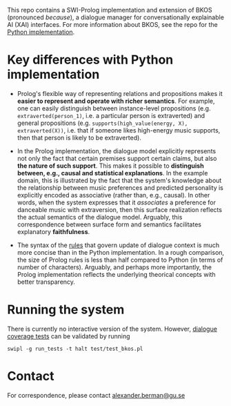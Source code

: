 This repo contains a SWI-Prolog implementation and extension of BKOS (pronounced _because_), a dialogue manager for conversationally explainable AI (XAI) interfaces. For more information about BKOS, see the repo for the [Python implementation](https://github.com/alex-berman/BKOS).

# Key differences with Python implementation

* Prolog's flexible way of representing relations and propositions makes it **easier to represent and operate with richer semantics**. For example, one can easily distinguish between instance-level propositions (e.g. `extraverted(person_1)`, i.e. a particular person is extraverted) and general propositions (e.g. `supports(high_value(energy, X), extraverted(X))`, i.e. that if someone likes high-energy music supports, then that person is likely to be extraverted).

- In the Prolog implementation, the dialogue model explicitly represents not only the fact that certain premises support certain claims, but also **the nature of such support**. This makes it possible to **distinguish between, e.g., causal and statistical explanations**. In the example domain, this is illustrated by the fact that the system's knowledge about the relationship between music preferences and predicted personality is explicitly encoded as associative (rather than, e.g., causal). In other words, when the system expresses that it _associates_ a preference for danceable music with extraversion, then this surface realization reflects the actual semantics of the dialogue model. Arguably, this correspondence between surface form and semantics facilitates explanatory **faithfulness**.

- The syntax of the [rules](bkos.pl) that govern update of dialogue context is much more concise than in the Python implementation. In a rough comparison, the size of Prolog rules is less than half compared to Python (in terms of number of characters). Arguably, and perhaps more importantly, the Prolog implementation reflects the underlying theorical concepts with better transparency.

# Running the system

There is currently no interactive version of the system. However, [dialogue coverage tests](test/dialog_coverage.yml) can be validated by running

```
swipl -g run_tests -t halt test/test_bkos.pl
```

# Contact
For correspondence, please contact alexander.berman@gu.se
